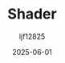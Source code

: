 ---
title: "Shader"
layout: single
date: 2025-06-01
categories: [笔记]
tags: [Unity, Render, Graphics]
author: "ljf12825"
permalink: /posts/2025-07-02-Shader/
---